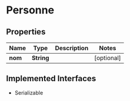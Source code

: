 

# Personne


## Properties

| Name | Type | Description | Notes |
|------------ | ------------- | ------------- | -------------|
|**nom** | **String** |  |  [optional] |


## Implemented Interfaces

* Serializable


